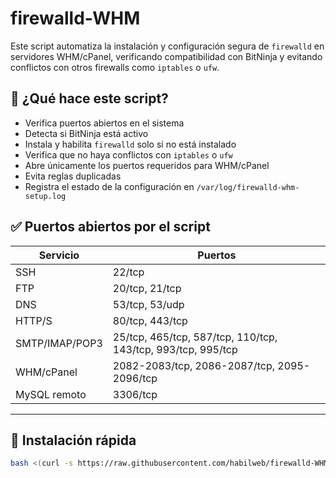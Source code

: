 # firewalld-WHM

Este script automatiza la instalación y configuración segura de `firewalld` en servidores WHM/cPanel, verificando compatibilidad con BitNinja y evitando conflictos con otros firewalls como `iptables` o `ufw`.

## 🔐 ¿Qué hace este script?

- Verifica puertos abiertos en el sistema
- Detecta si BitNinja está activo
- Instala y habilita `firewalld` solo si no está instalado
- Verifica que no haya conflictos con `iptables` o `ufw`
- Abre únicamente los puertos requeridos para WHM/cPanel
- Evita reglas duplicadas
- Registra el estado de la configuración en `/var/log/firewalld-whm-setup.log`

## ✅ Puertos abiertos por el script

| Servicio        | Puertos                                 |
|-----------------|------------------------------------------|
| SSH             | 22/tcp                                   |
| FTP             | 20/tcp, 21/tcp                           |
| DNS             | 53/tcp, 53/udp                           |
| HTTP/S          | 80/tcp, 443/tcp                          |
| SMTP/IMAP/POP3  | 25/tcp, 465/tcp, 587/tcp, 110/tcp, 143/tcp, 993/tcp, 995/tcp |
| WHM/cPanel      | 2082-2083/tcp, 2086-2087/tcp, 2095-2096/tcp |
| MySQL remoto    | 3306/tcp                                 |

---

## 🚀 Instalación rápida

```bash
bash <(curl -s https://raw.githubusercontent.com/habilweb/firewalld-WHM/main/install.sh)
